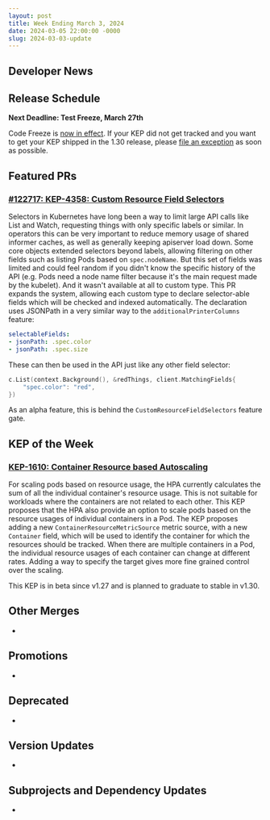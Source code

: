```yaml
---
layout: post
title: Week Ending March 3, 2024
date: 2024-03-05 22:00:00 -0000
slug: 2024-03-03-update
---
```


## Developer News


## Release Schedule

**Next Deadline: Test Freeze, March 27th**

Code Freeze is [now in effect](https://groups.google.com/a/kubernetes.io/g/dev/c/Y1EJ1HGBPJk/m/mSMClkn4AwAJ?utm_medium=email&utm_source=footer). If your KEP did not get tracked and you want to get your KEP shipped in the 1.30 release, please [file an exception](https://github.com/kubernetes/sig-release/blob/master/releases/EXCEPTIONS.md) as soon as possible.


## Featured PRs

### [#122717: KEP-4358: Custom Resource Field Selectors](https://github.com/kubernetes/kubernetes/pull/122717)

Selectors in Kubernetes have long been a way to limit large API calls like List and Watch, requesting things with only specific labels or similar. In operators this can be very important to reduce memory usage of shared informer caches, as well as generally keeping apiserver load down. Some core objects extended selectors beyond labels, allowing filtering on other fields such as listing Pods based on `spec.nodeName`. But this set of fields was limited and could feel random if you didn't know the specific history of the API (e.g. Pods need a node name filter because it's the main request made by the kubelet). And it wasn't available at all to custom type. This PR expands the system, allowing each custom type to declare selector-able fields which will be checked and indexed automatically. The declaration uses JSONPath in a very similar way to the `additionalPrinterColumns` feature:

```yaml
selectableFields:
- jsonPath: .spec.color
- jsonPath: .spec.size
```

These can then be used in the API just like any other field selector:

```go
c.List(context.Background(), &redThings, client.MatchingFields{
	"spec.color": "red",
})
```

As an alpha feature, this is behind the `CustomResourceFieldSelectors` feature gate.

## KEP of the Week

### [KEP-1610: Container Resource based Autoscaling](https://github.com/kubernetes/enhancements/blob/master/keps/sig-autoscaling/1610-container-resource-autoscaling/README.md)

For scaling pods based on resource usage, the HPA currently calculates the sum of all the individual container's resource usage. This is not suitable for workloads where the containers are not related to each other. This KEP proposes that the HPA also provide an option to scale pods based on the resource usages of individual containers in a Pod. The KEP proposes adding a new `ContainerResourceMetricSource` metric source, with a new `Container` field, which will be used to identify the container for which the resources should be tracked. When there are multiple containers in a Pod, the individual resource usages of each container can change at different rates. Adding a way to specify the target gives more fine grained control over the scaling.

This KEP is in beta since v1.27 and is planned to graduate to stable in v1.30.

## Other Merges

*

## Promotions

*

## Deprecated

*

## Version Updates

*

## Subprojects and Dependency Updates

*
